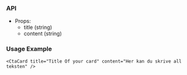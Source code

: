 ### API

- Props:
  - title (string)
  - content (string)

### Usage Example

```
<CtaCard title="Title Of your card" content="Her kan du skrive all teksten" />

```
